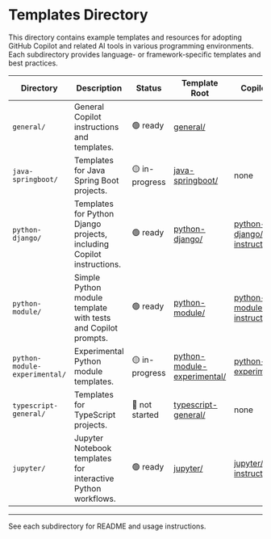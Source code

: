 # Templates Directory

This directory contains example templates and resources for adopting GitHub Copilot and related AI tools in various programming environments. Each subdirectory provides language- or framework-specific templates and best practices.

| Directory                     | Description                                                                | Status            | Template Root                                   | Copilot Instructions                                   |
|-------------------------------|----------------------------------------------------------------------------|-------------------|-------------------------------------------------|--------------------------------------------------------|
| `general/`                    | General Copilot instructions and templates.                                | 🟢 ready          | [general/](./general)                           |                                                            |
| `java-springboot/`            | Templates for Java Spring Boot projects.                                   | 🟡 in-progress    | [java-springboot/](./java-springboot)           | none  |
| `python-django/`              | Templates for Python Django projects, including Copilot instructions.       | 🟢 ready          | [python-django/](./python-django)               | [python-django/.github/copilot-instructions.md](./python-django/.github/copilot-instructions.md)     |
| `python-module/`              | Simple Python module template with tests and Copilot prompts.               | 🟢 ready          | [python-module/](./python-module)               | [python-module/.github/copilot-instructions.md](./python-module/.github/copilot-instructions.md)     |
| `python-module-experimental/` | Experimental Python module templates.                                       | 🟡 in-progress    | [python-module-experimental/](./python-module-experimental) | [python-module-experimental/.github/](./python-module-experimental/.github/*) |
| `typescript-general/`         | Templates for TypeScript projects.                                         | 🔴 not started    | [typescript-general/](./typescript-general)     |  none|
| `jupyter/`                    | Jupyter Notebook templates for interactive Python workflows.                | 🟢 ready          | [jupyter/](./jupyter)                           | [jupyter/.github/copilot-instructions.md](./jupyter/.github/copilot-instructions.md)           |

---

See each subdirectory for README and usage instructions.
